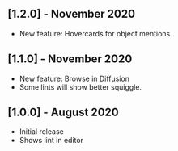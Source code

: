 ## [1.2.0] - November 2020

- New feature: Hovercards for object mentions

## [1.1.0] - November 2020

- New feature: Browse in Diffusion
- Some lints will show better squiggle.

## [1.0.0] - August 2020

- Initial release
- Shows lint in editor
